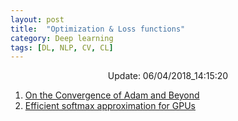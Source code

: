 ```yaml
---
layout: post
title:  "Optimization & Loss functions"
category: Deep learning
tags: [DL, NLP, CV, CL]
---
```






<center> Update: 06/04/2018_14:15:20</center>

  	
1. [ On the Convergence of Adam and Beyond](https://rawgit.com/elbayadm/PaperNotes/master/notes/optimization/2018-On-the-Convergence-of-Adam-and-Beyond.html)
2. [ Efficient softmax approximation for GPUs](https://rawgit.com/elbayadm/PaperNotes/master/notes/optimization/2016-Efficient-softmax-approximation-for-GPUs.html)
